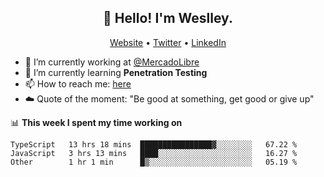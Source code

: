 <h2 align="center">👋 Hello! I'm Weslley.</h2>
<p align="center">
  <a href="http://weslleyneri.com.br">Website</a> •
  <a href="https://twitter.com/Weslley_Neri">Twitter</a> •
  <a href="https://www.linkedin.com/in/weslley-neri-3658908b">LinkedIn</a>
</p>


- 🔭 I’m currently working at [@MercadoLibre](https://github.com/mercadolibre)
- 🌱 I’m currently learning **Penetration Testing**
- 📫 How to reach me: [here](mailto:weslley39@gmail.com)
- ☁️ Quote of the moment: "Be good at something, get good or give up"

📊 **This week I spent my time working on**
<!--START_SECTION:waka-->

```text
TypeScript   13 hrs 18 mins  ████████████████▓░░░░░░░░   67.22 %
JavaScript   3 hrs 13 mins   ████░░░░░░░░░░░░░░░░░░░░░   16.27 %
Other        1 hr 1 min      █▒░░░░░░░░░░░░░░░░░░░░░░░   05.19 %
```

<!--END_SECTION:waka-->

<!-- Inspired by https://github.com/gruselhaus/gruselhaus -->